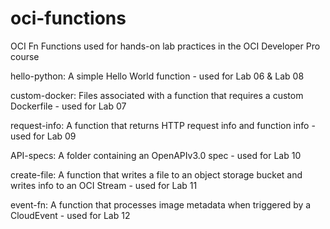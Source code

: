 # oci-functions
OCI Fn Functions used for hands-on lab practices in the OCI Developer Pro course

hello-python: A simple Hello World function - used for Lab 06 & Lab 08

custom-docker: Files associated with a function that requires a custom Dockerfile - used for Lab 07

request-info: A function that returns HTTP request info and function info - used for Lab 09

API-specs: A folder containing an OpenAPIv3.0 spec - used for Lab 10

create-file: A function that writes a file to an object storage bucket and writes info to an OCI Stream - used for Lab 11

event-fn: A function that processes image metadata when triggered by a CloudEvent - used for Lab 12
